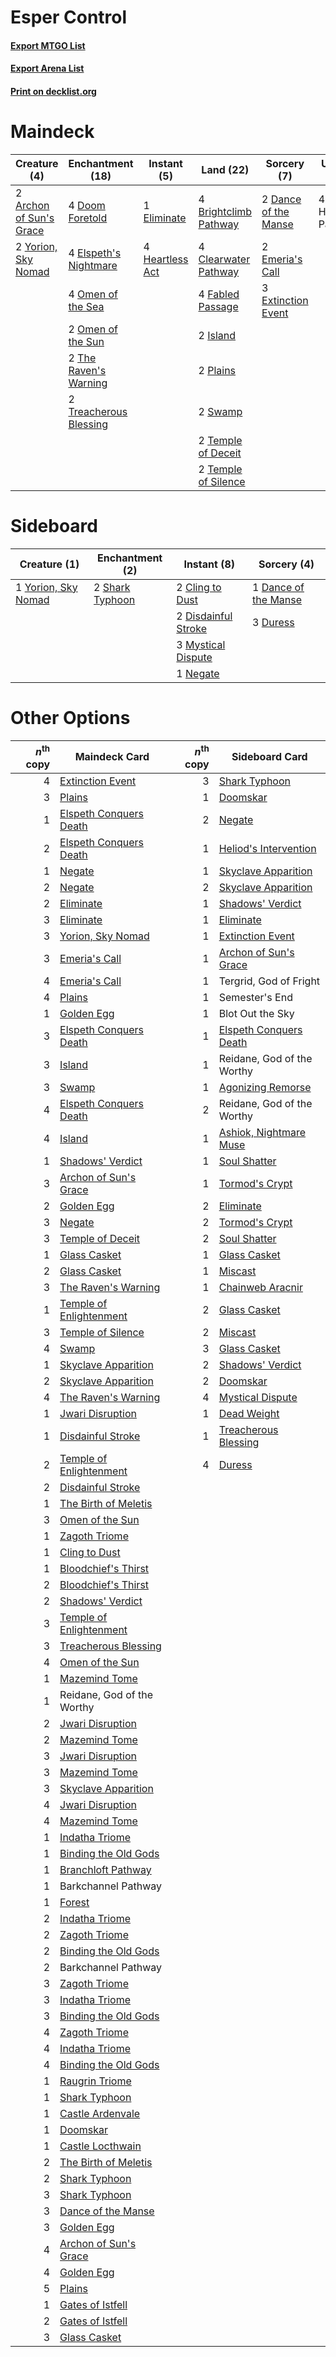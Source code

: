 # Esper Control

#### [Export MTGO List](../collection/Esper%20Control/Esper%20Control.txt)
#### [Export Arena List](../collection/Esper%20Control/Esper%20Control_arena.txt)
#### [Print on decklist.org](http://decklist.org/?deckmain=2%09Archon%20of%20Sun's%20Grace%0A4%09Brightclimb%20Pathway%0A4%09Clearwater%20Pathway%0A2%09Dance%20of%20the%20Manse%0A4%09Doom%20Foretold%0A1%09Eliminate%0A4%09Elspeth's%20Nightmare%0A2%09Emeria's%20Call%0A3%09Extinction%20Event%0A4%09Fabled%20Passage%0A4%09Heartless%20Act%0A4%09Hengegate%20Pathway%0A2%09Island%0A4%09Omen%20of%20the%20Sea%0A2%09Omen%20of%20the%20Sun%0A2%09Plains%0A2%09Swamp%0A2%09Temple%20of%20Deceit%0A2%09Temple%20of%20Silence%0A2%09The%20Raven's%20Warning%0A2%09Treacherous%20Blessing%0A2%09Yorion,%20Sky%20Nomad&deckside=2%09Cling%20to%20Dust%0A1%09Dance%20of%20the%20Manse%0A2%09Disdainful%20Stroke%0A3%09Duress%0A3%09Mystical%20Dispute%0A1%09Negate%0A2%09Shark%20Typhoon%0A1%09Yorion,%20Sky%20Nomad)
# Maindeck

|                                           Creature (4)                                           |                                        Enchantment (18)                                         |                                       Instant (5)                                        |                                           Land (22)                                            |                                          Sorcery (7)                                          |    Unknown (4)    |
|--------------------------------------------------------------------------------------------------|-------------------------------------------------------------------------------------------------|------------------------------------------------------------------------------------------|------------------------------------------------------------------------------------------------|-----------------------------------------------------------------------------------------------|-------------------|
|2 [Archon of Sun's Grace](http://gatherer.wizards.com/Pages/Card/Details.aspx?multiverseid=476254)|4 [Doom Foretold](http://gatherer.wizards.com/Pages/Card/Details.aspx?multiverseid=473149)       |1 [Eliminate](http://gatherer.wizards.com/Pages/Card/Details.aspx?multiverseid=485420)    |4 [Brightclimb Pathway](http://gatherer.wizards.com/Pages/Card/Details.aspx?multiverseid=491911)|2 [Dance of the Manse](http://gatherer.wizards.com/Pages/Card/Details.aspx?multiverseid=473148)|4 Hengegate Pathway|
|2 [Yorion, Sky Nomad](http://gatherer.wizards.com/Pages/Card/Details.aspx?multiverseid=479752)    |4 [Elspeth's Nightmare](http://gatherer.wizards.com/Pages/Card/Details.aspx?multiverseid=476342) |4 [Heartless Act](http://gatherer.wizards.com/Pages/Card/Details.aspx?multiverseid=479611)|4 [Clearwater Pathway](http://gatherer.wizards.com/Pages/Card/Details.aspx?multiverseid=491913) |2 [Emeria's Call](http://gatherer.wizards.com/Pages/Card/Details.aspx?multiverseid=491633)     |                   |
|                                                                                                  |4 [Omen of the Sea](http://gatherer.wizards.com/Pages/Card/Details.aspx?multiverseid=476309)     |                                                                                          |4 [Fabled Passage](http://gatherer.wizards.com/Pages/Card/Details.aspx?multiverseid=473206)     |3 [Extinction Event](http://gatherer.wizards.com/Pages/Card/Details.aspx?multiverseid=479608)  |                   |
|                                                                                                  |2 [Omen of the Sun](http://gatherer.wizards.com/Pages/Card/Details.aspx?multiverseid=476281)     |                                                                                          |2 [Island](http://gatherer.wizards.com/Pages/Card/Details.aspx?multiverseid=439857)             |                                                                                               |                   |
|                                                                                                  |2 [The Raven's Warning](http://gatherer.wizards.com/Pages/Card/Details.aspx?multiverseid=503843) |                                                                                          |2 [Plains](http://gatherer.wizards.com/Pages/Card/Details.aspx?multiverseid=439856)             |                                                                                               |                   |
|                                                                                                  |2 [Treacherous Blessing](http://gatherer.wizards.com/Pages/Card/Details.aspx?multiverseid=476368)|                                                                                          |2 [Swamp](http://gatherer.wizards.com/Pages/Card/Details.aspx?multiverseid=439858)              |                                                                                               |                   |
|                                                                                                  |                                                                                                 |                                                                                          |2 [Temple of Deceit](http://gatherer.wizards.com/Pages/Card/Details.aspx?multiverseid=373734)   |                                                                                               |                   |
|                                                                                                  |                                                                                                 |                                                                                          |2 [Temple of Silence](http://gatherer.wizards.com/Pages/Card/Details.aspx?multiverseid=373522)  |                                                                                               |                   |


# Sideboard

|                                         Creature (1)                                         |                                     Enchantment (2)                                      |                                         Instant (8)                                          |                                          Sorcery (4)                                          |
|----------------------------------------------------------------------------------------------|------------------------------------------------------------------------------------------|----------------------------------------------------------------------------------------------|-----------------------------------------------------------------------------------------------|
|1 [Yorion, Sky Nomad](http://gatherer.wizards.com/Pages/Card/Details.aspx?multiverseid=479752)|2 [Shark Typhoon](http://gatherer.wizards.com/Pages/Card/Details.aspx?multiverseid=479587)|2 [Cling to Dust](http://gatherer.wizards.com/Pages/Card/Details.aspx?multiverseid=476338)    |1 [Dance of the Manse](http://gatherer.wizards.com/Pages/Card/Details.aspx?multiverseid=473148)|
|                                                                                              |                                                                                          |2 [Disdainful Stroke](http://gatherer.wizards.com/Pages/Card/Details.aspx?multiverseid=420705)|3 [Duress](http://gatherer.wizards.com/Pages/Card/Details.aspx?multiverseid=14557)             |
|                                                                                              |                                                                                          |3 [Mystical Dispute](http://gatherer.wizards.com/Pages/Card/Details.aspx?multiverseid=473020) |                                                                                               |
|                                                                                              |                                                                                          |1 [Negate](http://gatherer.wizards.com/Pages/Card/Details.aspx?multiverseid=423707)           |                                                                                               |


# Other Options

|*n*<sup>th</sup> copy|                                          Maindeck Card                                           |*n*<sup>th</sup> copy|                                         Sideboard Card                                          |
|--------------------:|--------------------------------------------------------------------------------------------------|--------------------:|-------------------------------------------------------------------------------------------------|
|                    4|[Extinction Event](http://gatherer.wizards.com/Pages/Card/Details.aspx?multiverseid=479608)       |                    3|[Shark Typhoon](http://gatherer.wizards.com/Pages/Card/Details.aspx?multiverseid=479587)         |
|                    3|[Plains](http://gatherer.wizards.com/Pages/Card/Details.aspx?multiverseid=439856)                 |                    1|[Doomskar](http://gatherer.wizards.com/Pages/Card/Details.aspx?multiverseid=503613)              |
|                    1|[Elspeth Conquers Death](http://gatherer.wizards.com/Pages/Card/Details.aspx?multiverseid=476264) |                    2|[Negate](http://gatherer.wizards.com/Pages/Card/Details.aspx?multiverseid=423707)                |
|                    2|[Elspeth Conquers Death](http://gatherer.wizards.com/Pages/Card/Details.aspx?multiverseid=476264) |                    1|[Heliod's Intervention](http://gatherer.wizards.com/Pages/Card/Details.aspx?multiverseid=476270) |
|                    1|[Negate](http://gatherer.wizards.com/Pages/Card/Details.aspx?multiverseid=423707)                 |                    1|[Skyclave Apparition](http://gatherer.wizards.com/Pages/Card/Details.aspx?multiverseid=495603)   |
|                    2|[Negate](http://gatherer.wizards.com/Pages/Card/Details.aspx?multiverseid=423707)                 |                    2|[Skyclave Apparition](http://gatherer.wizards.com/Pages/Card/Details.aspx?multiverseid=495603)   |
|                    2|[Eliminate](http://gatherer.wizards.com/Pages/Card/Details.aspx?multiverseid=485420)              |                    1|[Shadows' Verdict](http://gatherer.wizards.com/Pages/Card/Details.aspx?multiverseid=491762)      |
|                    3|[Eliminate](http://gatherer.wizards.com/Pages/Card/Details.aspx?multiverseid=485420)              |                    1|[Eliminate](http://gatherer.wizards.com/Pages/Card/Details.aspx?multiverseid=485420)             |
|                    3|[Yorion, Sky Nomad](http://gatherer.wizards.com/Pages/Card/Details.aspx?multiverseid=479752)      |                    1|[Extinction Event](http://gatherer.wizards.com/Pages/Card/Details.aspx?multiverseid=479608)      |
|                    3|[Emeria's Call](http://gatherer.wizards.com/Pages/Card/Details.aspx?multiverseid=491633)          |                    1|[Archon of Sun's Grace](http://gatherer.wizards.com/Pages/Card/Details.aspx?multiverseid=476254) |
|                    4|[Emeria's Call](http://gatherer.wizards.com/Pages/Card/Details.aspx?multiverseid=491633)          |                    1|Tergrid, God of Fright                                                                           |
|                    4|[Plains](http://gatherer.wizards.com/Pages/Card/Details.aspx?multiverseid=439856)                 |                    1|Semester's End                                                                                   |
|                    1|[Golden Egg](http://gatherer.wizards.com/Pages/Card/Details.aspx?multiverseid=473182)             |                    1|Blot Out the Sky                                                                                 |
|                    3|[Elspeth Conquers Death](http://gatherer.wizards.com/Pages/Card/Details.aspx?multiverseid=476264) |                    1|[Elspeth Conquers Death](http://gatherer.wizards.com/Pages/Card/Details.aspx?multiverseid=476264)|
|                    3|[Island](http://gatherer.wizards.com/Pages/Card/Details.aspx?multiverseid=439857)                 |                    1|Reidane, God of the Worthy                                                                       |
|                    3|[Swamp](http://gatherer.wizards.com/Pages/Card/Details.aspx?multiverseid=439858)                  |                    1|[Agonizing Remorse](http://gatherer.wizards.com/Pages/Card/Details.aspx?multiverseid=476334)     |
|                    4|[Elspeth Conquers Death](http://gatherer.wizards.com/Pages/Card/Details.aspx?multiverseid=476264) |                    2|Reidane, God of the Worthy                                                                       |
|                    4|[Island](http://gatherer.wizards.com/Pages/Card/Details.aspx?multiverseid=439857)                 |                    1|[Ashiok, Nightmare Muse](http://gatherer.wizards.com/Pages/Card/Details.aspx?multiverseid=476459)|
|                    1|[Shadows' Verdict](http://gatherer.wizards.com/Pages/Card/Details.aspx?multiverseid=491762)       |                    1|[Soul Shatter](http://gatherer.wizards.com/Pages/Card/Details.aspx?multiverseid=491765)          |
|                    3|[Archon of Sun's Grace](http://gatherer.wizards.com/Pages/Card/Details.aspx?multiverseid=476254)  |                    1|[Tormod's Crypt](http://gatherer.wizards.com/Pages/Card/Details.aspx?multiverseid=389723)        |
|                    2|[Golden Egg](http://gatherer.wizards.com/Pages/Card/Details.aspx?multiverseid=473182)             |                    2|[Eliminate](http://gatherer.wizards.com/Pages/Card/Details.aspx?multiverseid=485420)             |
|                    3|[Negate](http://gatherer.wizards.com/Pages/Card/Details.aspx?multiverseid=423707)                 |                    2|[Tormod's Crypt](http://gatherer.wizards.com/Pages/Card/Details.aspx?multiverseid=389723)        |
|                    3|[Temple of Deceit](http://gatherer.wizards.com/Pages/Card/Details.aspx?multiverseid=373734)       |                    2|[Soul Shatter](http://gatherer.wizards.com/Pages/Card/Details.aspx?multiverseid=491765)          |
|                    1|[Glass Casket](http://gatherer.wizards.com/Pages/Card/Details.aspx?multiverseid=472977)           |                    1|[Glass Casket](http://gatherer.wizards.com/Pages/Card/Details.aspx?multiverseid=472977)          |
|                    2|[Glass Casket](http://gatherer.wizards.com/Pages/Card/Details.aspx?multiverseid=472977)           |                    1|[Miscast](http://gatherer.wizards.com/Pages/Card/Details.aspx?multiverseid=485380)               |
|                    3|[The Raven's Warning](http://gatherer.wizards.com/Pages/Card/Details.aspx?multiverseid=503843)    |                    1|[Chainweb Aracnir](http://gatherer.wizards.com/Pages/Card/Details.aspx?multiverseid=476418)      |
|                    1|[Temple of Enlightenment](http://gatherer.wizards.com/Pages/Card/Details.aspx?multiverseid=378535)|                    2|[Glass Casket](http://gatherer.wizards.com/Pages/Card/Details.aspx?multiverseid=472977)          |
|                    3|[Temple of Silence](http://gatherer.wizards.com/Pages/Card/Details.aspx?multiverseid=373522)      |                    2|[Miscast](http://gatherer.wizards.com/Pages/Card/Details.aspx?multiverseid=485380)               |
|                    4|[Swamp](http://gatherer.wizards.com/Pages/Card/Details.aspx?multiverseid=439858)                  |                    3|[Glass Casket](http://gatherer.wizards.com/Pages/Card/Details.aspx?multiverseid=472977)          |
|                    1|[Skyclave Apparition](http://gatherer.wizards.com/Pages/Card/Details.aspx?multiverseid=495603)    |                    2|[Shadows' Verdict](http://gatherer.wizards.com/Pages/Card/Details.aspx?multiverseid=491762)      |
|                    2|[Skyclave Apparition](http://gatherer.wizards.com/Pages/Card/Details.aspx?multiverseid=495603)    |                    2|[Doomskar](http://gatherer.wizards.com/Pages/Card/Details.aspx?multiverseid=503613)              |
|                    4|[The Raven's Warning](http://gatherer.wizards.com/Pages/Card/Details.aspx?multiverseid=503843)    |                    4|[Mystical Dispute](http://gatherer.wizards.com/Pages/Card/Details.aspx?multiverseid=473020)      |
|                    1|[Jwari Disruption](http://gatherer.wizards.com/Pages/Card/Details.aspx?multiverseid=491693)       |                    1|[Dead Weight](http://gatherer.wizards.com/Pages/Card/Details.aspx?multiverseid=452817)           |
|                    1|[Disdainful Stroke](http://gatherer.wizards.com/Pages/Card/Details.aspx?multiverseid=420705)      |                    1|[Treacherous Blessing](http://gatherer.wizards.com/Pages/Card/Details.aspx?multiverseid=476368)  |
|                    2|[Temple of Enlightenment](http://gatherer.wizards.com/Pages/Card/Details.aspx?multiverseid=378535)|                    4|[Duress](http://gatherer.wizards.com/Pages/Card/Details.aspx?multiverseid=14557)                 |
|                    2|[Disdainful Stroke](http://gatherer.wizards.com/Pages/Card/Details.aspx?multiverseid=420705)      |                     |                                                                                                 |
|                    1|[The Birth of Meletis](http://gatherer.wizards.com/Pages/Card/Details.aspx?multiverseid=476256)   |                     |                                                                                                 |
|                    3|[Omen of the Sun](http://gatherer.wizards.com/Pages/Card/Details.aspx?multiverseid=476281)        |                     |                                                                                                 |
|                    1|[Zagoth Triome](http://gatherer.wizards.com/Pages/Card/Details.aspx?multiverseid=479779)          |                     |                                                                                                 |
|                    1|[Cling to Dust](http://gatherer.wizards.com/Pages/Card/Details.aspx?multiverseid=476338)          |                     |                                                                                                 |
|                    1|[Bloodchief's Thirst](http://gatherer.wizards.com/Pages/Card/Details.aspx?multiverseid=491729)    |                     |                                                                                                 |
|                    2|[Bloodchief's Thirst](http://gatherer.wizards.com/Pages/Card/Details.aspx?multiverseid=491729)    |                     |                                                                                                 |
|                    2|[Shadows' Verdict](http://gatherer.wizards.com/Pages/Card/Details.aspx?multiverseid=491762)       |                     |                                                                                                 |
|                    3|[Temple of Enlightenment](http://gatherer.wizards.com/Pages/Card/Details.aspx?multiverseid=378535)|                     |                                                                                                 |
|                    3|[Treacherous Blessing](http://gatherer.wizards.com/Pages/Card/Details.aspx?multiverseid=476368)   |                     |                                                                                                 |
|                    4|[Omen of the Sun](http://gatherer.wizards.com/Pages/Card/Details.aspx?multiverseid=476281)        |                     |                                                                                                 |
|                    1|[Mazemind Tome](http://gatherer.wizards.com/Pages/Card/Details.aspx?multiverseid=485555)          |                     |                                                                                                 |
|                    1|Reidane, God of the Worthy                                                                        |                     |                                                                                                 |
|                    2|[Jwari Disruption](http://gatherer.wizards.com/Pages/Card/Details.aspx?multiverseid=491693)       |                     |                                                                                                 |
|                    2|[Mazemind Tome](http://gatherer.wizards.com/Pages/Card/Details.aspx?multiverseid=485555)          |                     |                                                                                                 |
|                    3|[Jwari Disruption](http://gatherer.wizards.com/Pages/Card/Details.aspx?multiverseid=491693)       |                     |                                                                                                 |
|                    3|[Mazemind Tome](http://gatherer.wizards.com/Pages/Card/Details.aspx?multiverseid=485555)          |                     |                                                                                                 |
|                    3|[Skyclave Apparition](http://gatherer.wizards.com/Pages/Card/Details.aspx?multiverseid=495603)    |                     |                                                                                                 |
|                    4|[Jwari Disruption](http://gatherer.wizards.com/Pages/Card/Details.aspx?multiverseid=491693)       |                     |                                                                                                 |
|                    4|[Mazemind Tome](http://gatherer.wizards.com/Pages/Card/Details.aspx?multiverseid=485555)          |                     |                                                                                                 |
|                    1|[Indatha Triome](http://gatherer.wizards.com/Pages/Card/Details.aspx?multiverseid=479768)         |                     |                                                                                                 |
|                    1|[Binding the Old Gods](http://gatherer.wizards.com/Pages/Card/Details.aspx?multiverseid=503822)   |                     |                                                                                                 |
|                    1|[Branchloft Pathway](http://gatherer.wizards.com/Pages/Card/Details.aspx?multiverseid=491909)     |                     |                                                                                                 |
|                    1|Barkchannel Pathway                                                                               |                     |                                                                                                 |
|                    1|[Forest](http://gatherer.wizards.com/Pages/Card/Details.aspx?multiverseid=439860)                 |                     |                                                                                                 |
|                    2|[Indatha Triome](http://gatherer.wizards.com/Pages/Card/Details.aspx?multiverseid=479768)         |                     |                                                                                                 |
|                    2|[Zagoth Triome](http://gatherer.wizards.com/Pages/Card/Details.aspx?multiverseid=479779)          |                     |                                                                                                 |
|                    2|[Binding the Old Gods](http://gatherer.wizards.com/Pages/Card/Details.aspx?multiverseid=503822)   |                     |                                                                                                 |
|                    2|Barkchannel Pathway                                                                               |                     |                                                                                                 |
|                    3|[Zagoth Triome](http://gatherer.wizards.com/Pages/Card/Details.aspx?multiverseid=479779)          |                     |                                                                                                 |
|                    3|[Indatha Triome](http://gatherer.wizards.com/Pages/Card/Details.aspx?multiverseid=479768)         |                     |                                                                                                 |
|                    3|[Binding the Old Gods](http://gatherer.wizards.com/Pages/Card/Details.aspx?multiverseid=503822)   |                     |                                                                                                 |
|                    4|[Zagoth Triome](http://gatherer.wizards.com/Pages/Card/Details.aspx?multiverseid=479779)          |                     |                                                                                                 |
|                    4|[Indatha Triome](http://gatherer.wizards.com/Pages/Card/Details.aspx?multiverseid=479768)         |                     |                                                                                                 |
|                    4|[Binding the Old Gods](http://gatherer.wizards.com/Pages/Card/Details.aspx?multiverseid=503822)   |                     |                                                                                                 |
|                    1|[Raugrin Triome](http://gatherer.wizards.com/Pages/Card/Details.aspx?multiverseid=479771)         |                     |                                                                                                 |
|                    1|[Shark Typhoon](http://gatherer.wizards.com/Pages/Card/Details.aspx?multiverseid=479587)          |                     |                                                                                                 |
|                    1|[Castle Ardenvale](http://gatherer.wizards.com/Pages/Card/Details.aspx?multiverseid=473200)       |                     |                                                                                                 |
|                    1|[Doomskar](http://gatherer.wizards.com/Pages/Card/Details.aspx?multiverseid=503613)               |                     |                                                                                                 |
|                    1|[Castle Locthwain](http://gatherer.wizards.com/Pages/Card/Details.aspx?multiverseid=473203)       |                     |                                                                                                 |
|                    2|[The Birth of Meletis](http://gatherer.wizards.com/Pages/Card/Details.aspx?multiverseid=476256)   |                     |                                                                                                 |
|                    2|[Shark Typhoon](http://gatherer.wizards.com/Pages/Card/Details.aspx?multiverseid=479587)          |                     |                                                                                                 |
|                    3|[Shark Typhoon](http://gatherer.wizards.com/Pages/Card/Details.aspx?multiverseid=479587)          |                     |                                                                                                 |
|                    3|[Dance of the Manse](http://gatherer.wizards.com/Pages/Card/Details.aspx?multiverseid=473148)     |                     |                                                                                                 |
|                    3|[Golden Egg](http://gatherer.wizards.com/Pages/Card/Details.aspx?multiverseid=473182)             |                     |                                                                                                 |
|                    4|[Archon of Sun's Grace](http://gatherer.wizards.com/Pages/Card/Details.aspx?multiverseid=476254)  |                     |                                                                                                 |
|                    4|[Golden Egg](http://gatherer.wizards.com/Pages/Card/Details.aspx?multiverseid=473182)             |                     |                                                                                                 |
|                    5|[Plains](http://gatherer.wizards.com/Pages/Card/Details.aspx?multiverseid=439856)                 |                     |                                                                                                 |
|                    1|[Gates of Istfell](http://gatherer.wizards.com/Pages/Card/Details.aspx?multiverseid=503875)       |                     |                                                                                                 |
|                    2|[Gates of Istfell](http://gatherer.wizards.com/Pages/Card/Details.aspx?multiverseid=503875)       |                     |                                                                                                 |
|                    3|[Glass Casket](http://gatherer.wizards.com/Pages/Card/Details.aspx?multiverseid=472977)           |                     |                                                                                                 |

